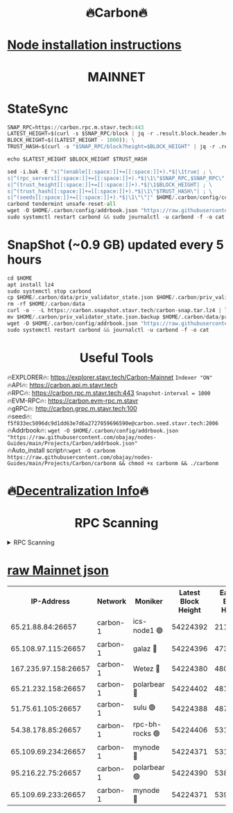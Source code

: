 <h1 align="center"> 🔥Carbon🔥</h1>

[Node installation instructions](https://github.com/obajay/nodes-Guides/tree/main/Projects/Carbon)
=
<h1 align="center"> MAINNET</h1>

# StateSync
```python
SNAP_RPC=https://carbon.rpc.m.stavr.tech:443
LATEST_HEIGHT=$(curl -s $SNAP_RPC/block | jq -r .result.block.header.height); \
BLOCK_HEIGHT=$((LATEST_HEIGHT - 1000)); \
TRUST_HASH=$(curl -s "$SNAP_RPC/block?height=$BLOCK_HEIGHT" | jq -r .result.block_id.hash)

echo $LATEST_HEIGHT $BLOCK_HEIGHT $TRUST_HASH

sed -i.bak -E "s|^(enable[[:space:]]+=[[:space:]]+).*$|\1true| ; \
s|^(rpc_servers[[:space:]]+=[[:space:]]+).*$|\1\"$SNAP_RPC,$SNAP_RPC\"| ; \
s|^(trust_height[[:space:]]+=[[:space:]]+).*$|\1$BLOCK_HEIGHT| ; \
s|^(trust_hash[[:space:]]+=[[:space:]]+).*$|\1\"$TRUST_HASH\"| ; \
s|^(seeds[[:space:]]+=[[:space:]]+).*$|\1\"\"|" $HOME/.carbon/config/config.toml
carbond tendermint unsafe-reset-all
wget -O $HOME/.carbon/config/addrbook.json "https://raw.githubusercontent.com/obajay/nodes-Guides/main/Projects/Carbon/addrbook.json"
sudo systemctl restart carbond && sudo journalctl -u carbond -f -o cat
```
# SnapShot (~0.9 GB) updated every 5 hours
```python
cd $HOME
apt install lz4
sudo systemctl stop carbond
cp $HOME/.carbon/data/priv_validator_state.json $HOME/.carbon/priv_validator_state.json.backup
rm -rf $HOME/.carbon/data
curl -o - -L https://carbon.snapshot.stavr.tech/carbon-snap.tar.lz4 | lz4 -c -d - | tar -x -C $HOME/.carbon --strip-components 2
mv $HOME/.carbon/priv_validator_state.json.backup $HOME/.carbon/data/priv_validator_state.json
wget -O $HOME/.carbon/config/addrbook.json "https://raw.githubusercontent.com/obajay/nodes-Guides/main/Projects/Carbon/addrbook.json"
sudo systemctl restart carbond && journalctl -u carbond -f -o cat
```

 <h1 align="center"> Useful Tools</h1>

🔥EXPLORER🔥:     https://explorer.stavr.tech/Carbon-Mainnet        `Indexer "ON"` \
🔥API🔥:          https://carbon.api.m.stavr.tech \
🔥RPC🔥:          https://carbon.rpc.m.stavr.tech:443              `Snapshot-interval = 1000` \
🔥EVM-RPC🔥:      https://carbon.evm-rpc.m.stavr \
🔥gRPC🔥:         http://carbon.grpc.m.stavr.tech:100 \
🔥seed🔥:      `f5f833ec5096dc9d1dd63e7d6a2727059696590e@carbon.seed.stavr.tech:2006` \
🔥Addrbook🔥:  `wget -O $HOME/.carbon/config/addrbook.json "https://raw.githubusercontent.com/obajay/nodes-Guides/main/Projects/Carbon/addrbook.json"` \
🔥Auto_install script🔥:`wget -O carbonm https://raw.githubusercontent.com/obajay/nodes-Guides/main/Projects/Carbon/carbonm && chmod +x carbonm && ./carbonm`

🔥[Decentralization Info](https://github.com/obajay/StateSync-snapshots/tree/main/Projects/Carbon/Decentralization)🔥
=
<h1 align="center"> RPC Scanning</h1>

<details>
<summary>RPC Scanning</summary>

<h2 align="center"> We scan nodes in real time every 4 hours. And we provide the final result of RPC endpoints.
We cannot influence the operation of these nodes in any way. </h2>


```python
If Voting Power is higher than 0 --> then the Node is a validator of the network and may be subject to attack and be a potential threat to the chain.
```
```python
We marked such validators with a red symbol
```

</details>

[raw Mainnet json](https://rpc-check.carbonm.stavr.tech/carbonm/rpc-carbonm-result.json)
=


<table><tr><th>IP-Address</th><th>Network</th><th>Moniker</th><th>Latest Block Height</th><th>Earliest Block Height</th><th>Catching Up</th><th>Tx Index</th><th>Voting Power</th><th>Scan Time</th></tr><tr><td>65.21.88.84:26657</td><td>carbon-1</td><td>ics-node1 🟢</td><td>54224392</td><td>21164241</td><td>False</td><td>off</td><td>0</td><td>2024-02-27T23:34:56.393723026UTC</td></tr><tr><td>65.108.97.115:26657</td><td>carbon-1</td><td>galaz 🔴</td><td>54224396</td><td>47374001</td><td>False</td><td>on</td><td>11330958487</td><td>2024-02-27T23:35:08.961368039UTC</td></tr><tr><td>167.235.97.158:26657</td><td>carbon-1</td><td>Wetez 🔴</td><td>54224380</td><td>48067570</td><td>False</td><td>on</td><td>1353359282</td><td>2024-02-27T23:34:36.567249525UTC</td></tr><tr><td>65.21.232.158:26657</td><td>carbon-1</td><td>polarbear 🔴</td><td>54224402</td><td>48126001</td><td>False</td><td>on</td><td>10488089725</td><td>2024-02-27T23:35:19.484873265UTC</td></tr><tr><td>51.75.61.105:26657</td><td>carbon-1</td><td>sulu 🟢</td><td>54224388</td><td>48742001</td><td>False</td><td>on</td><td>0</td><td>2024-02-27T23:34:49.649910041UTC</td></tr><tr><td>54.38.178.85:26657</td><td>carbon-1</td><td>rpc-bh-rocks 🟢</td><td>54224406</td><td>53130001</td><td>False</td><td>on</td><td>0</td><td>2024-02-27T23:35:25.872671193UTC</td></tr><tr><td>65.109.69.234:26657</td><td>carbon-1</td><td>mynode 🔴</td><td>54224371</td><td>53160001</td><td>False</td><td>off</td><td>12842473601</td><td>2024-02-27T23:34:19.861263158UTC</td></tr><tr><td>95.216.22.75:26657</td><td>carbon-1</td><td>polarbear 🟢</td><td>54224390</td><td>53882001</td><td>False</td><td>on</td><td>0</td><td>2024-02-27T23:34:54.021532328UTC</td></tr><tr><td>65.109.69.233:26657</td><td>carbon-1</td><td>mynode 🔴</td><td>54224371</td><td>53950001</td><td>False</td><td>off</td><td>9267778468</td><td>2024-02-27T23:34:19.502598805UTC</td></tr></table>
